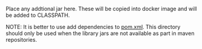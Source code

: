 Place any addtional jar here. These will be copied into docker image and will be added to CLASSPATH.

NOTE: It is better to use add dependencies to [pom.xml](../pom.xml). This directory should only be used when the library jars are not available as part in maven repositories.